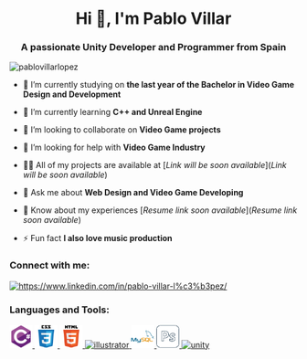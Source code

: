 <h1 align="center">Hi 👋, I'm Pablo Villar</h1>
<h3 align="center">A passionate Unity Developer and Programmer from Spain</h3>

<p align="left"> <img src="https://komarev.com/ghpvc/?username=pablovillarlopez&label=Profile%20views&color=0e75b6&style=flat" alt="pablovillarlopez" /> </p>

- 🔭 I’m currently studying on **the last year of the Bachelor in Video Game Design and Development**

- 🌱 I’m currently learning **C++ and Unreal Engine**

- 👯 I’m looking to collaborate on **Video Game projects**

- 🤝 I’m looking for help with **Video Game Industry**

- 👨‍💻 All of my projects are available at [*Link will be soon available*](*Link will be soon available*)

- 💬 Ask me about **Web Design and Video Game Developing**

- 📄 Know about my experiences [*Resume link soon available*](*Resume link soon available*)

- ⚡ Fun fact **I also love music production**

<h3 align="left">Connect with me:</h3>
<p align="left">
<a href="https://linkedin.com/in/https://www.linkedin.com/in/pablo-villar-l%c3%b3pez/" target="blank"><img align="center" src="https://raw.githubusercontent.com/rahuldkjain/github-profile-readme-generator/master/src/images/icons/Social/linked-in-alt.svg" alt="https://www.linkedin.com/in/pablo-villar-l%c3%b3pez/" height="30" width="40" /></a>
</p>

<h3 align="left">Languages and Tools:</h3>
<p align="left"> <a href="https://www.w3schools.com/cs/" target="_blank" rel="noreferrer"> <img src="https://raw.githubusercontent.com/devicons/devicon/master/icons/csharp/csharp-original.svg" alt="csharp" width="40" height="40"/> </a> <a href="https://www.w3schools.com/css/" target="_blank" rel="noreferrer"> <img src="https://raw.githubusercontent.com/devicons/devicon/master/icons/css3/css3-original-wordmark.svg" alt="css3" width="40" height="40"/> </a> <a href="https://www.w3.org/html/" target="_blank" rel="noreferrer"> <img src="https://raw.githubusercontent.com/devicons/devicon/master/icons/html5/html5-original-wordmark.svg" alt="html5" width="40" height="40"/> </a> <a href="https://www.adobe.com/in/products/illustrator.html" target="_blank" rel="noreferrer"> <img src="https://www.vectorlogo.zone/logos/adobe_illustrator/adobe_illustrator-icon.svg" alt="illustrator" width="40" height="40"/> </a> <a href="https://www.mysql.com/" target="_blank" rel="noreferrer"> <img src="https://raw.githubusercontent.com/devicons/devicon/master/icons/mysql/mysql-original-wordmark.svg" alt="mysql" width="40" height="40"/> </a> <a href="https://www.photoshop.com/en" target="_blank" rel="noreferrer"> <img src="https://raw.githubusercontent.com/devicons/devicon/master/icons/photoshop/photoshop-line.svg" alt="photoshop" width="40" height="40"/> </a> <a href="https://unity.com/" target="_blank" rel="noreferrer"> <img src="https://www.vectorlogo.zone/logos/unity3d/unity3d-icon.svg" alt="unity" width="40" height="40"/> </a> </p>


<!--
**PabloVillarLopez/PabloVillarLopez** is a ✨ _special_ ✨ repository because its `README.md` (this file) appears on your GitHub profile.

Here are some ideas to get you started:

- 🔭 I’m currently working on ...
- 🌱 I’m currently learning ...
- 👯 I’m looking to collaborate on ...
- 🤔 I’m looking for help with ...
- 💬 Ask me about ...
- 📫 How to reach me: ...
- 😄 Pronouns: ...
- ⚡ Fun fact: ...
-->
